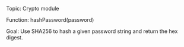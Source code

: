 Topic: Crypto module

Function: hashPassword(password)

Goal: Use SHA256 to hash a given password string and return the hex digest.
